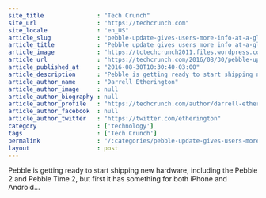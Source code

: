 ```yaml
---
site_title               : "Tech Crunch"
site_url                 : "https://techcrunch.com"
site_locale              : "en_US"
article_slug             : "pebble-update-gives-users-more-info-at-a-glance-and-quicker-actions"
article_title            : "Pebble update gives users more info at-a-glance and quicker actions"
article_image            : "https://tctechcrunch2011.files.wordpress.com/2016/08/03-quick-view.jpg?w=764&h=400&crop=1"
article_url              : "https://techcrunch.com/2016/08/30/pebble-update-gives-users-more-info-at-a-glance-and-quicker-actions/"
article_published_at     : "2016-08-30T10:30:40-03:00"
article_description      : "Pebble is getting ready to start shipping new hardware, including the Pebble 2 and Pebble Time 2, but first it has something for both iPhone and Android..."
article_author_name      : "Darrell Etherington"
article_author_image     : null
article_author_biography : null
article_author_profile   : "https://techcrunch.com/author/darrell-etherington/"
article_author_facebook  : null
article_author_twitter   : "https://twitter.com/etherington"
category                 : ['technology']
tags                     : ['Tech Crunch']
permalink                : "/:categories/pebble-update-gives-users-more-info-at-a-glance-and-quicker-actions/"
layout                   : post
---
```


Pebble is getting ready to start shipping new hardware, including the Pebble 2 and Pebble Time 2, but first it has something for both iPhone and Android...
